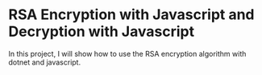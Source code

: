 # RSA Encryption with Javascript and Decryption with Javascript

In this project, I will show how to use the RSA encryption algorithm with dotnet and javascript.